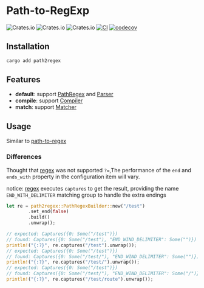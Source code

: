 # Path-to-RegExp

 ![Crates.io](https://img.shields.io/crates/v/path2regex) ![Crates.io](https://img.shields.io/crates/d/path2regex) ![Crates.io](https://img.shields.io/crates/l/path2regex) [![CI](https://github.com/Binbiubiubiu/path2regex/actions/workflows/CI.yml/badge.svg)](https://github.com/Binbiubiubiu/path2regex/actions/workflows/CI.yml) [![codecov](https://codecov.io/gh/Binbiubiubiu/path2regex/branch/main/graph/badge.svg?token=YTIKDKKKBV)](https://codecov.io/gh/Binbiubiubiu/path2regex)

## Installation

``` bash
cargo add path2regex
```

## Features

- **default**: support [PathRegex](https://docs.rs/path2regex/latest/path2regex/struct.PathRegex.html) and [Parser](https://docs.rs/path2regex/latest/path2regex/struct.Parser.html)
- **compile**: support [Compiler](https://docs.rs/path2regex/latest/path2regex/struct.Compiler.html)
- **match**: support [Matcher](https://docs.rs/path2regex/latest/path2regex/struct.Matcher.html)

## Usage

Similar to [path-to-regex](https://github.com/pillarjs/path-to-regexp)

### Differences

Thought that [regex](https://docs.rs/regex/latest/regex/) was not supported `?=`,The performance of the `end` and `ends_with` property in the configuration item will vary.

notice: [regex](https://docs.rs/regex/latest/regex/) executes `captures` to get the result, providing the name `END_WITH_DELIMITER` matching group to handle the extra endings

```rust
let re = path2regex::PathRegexBuilder::new("/test")
        .set_end(false)
        .build()
        .unwrap();

// expected: Captures({0: Some("/test")})
// found: Captures({0: Some("/test"), "END_WIND_DELIMITER": Some("")})
println!("{:?}", re.captures("/test").unwrap());
// expected: Captures({0: Some("/test")})
// found: Captures({0: Some("/test/"), "END_WIND_DELIMITER": Some("")})
println!("{:?}", re.captures("/test/").unwrap());
// expected: Captures({0: Some("/test")})
// found: Captures({0: Some("/test/"), "END_WIND_DELIMITER": Some("/")})
println!("{:?}", re.captures("/test/route").unwrap());
```
